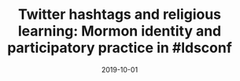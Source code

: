 ---
types: ["publication"]
date: 2019-10-01
layout: publication
publication_types: "conference presentation"
title: "Twitter hashtags and religious learning: Mormon identity and participatory practice in #ldsconf"
co-authors: ["Matt Koehler","Bret Staudt Willet"]
outlets: ["Association for Educational Communications and Technology"]
projects: ["ldsconf Twitter hashtag"]
topics: ["social media","Twitter","Mormonism","Mormonism and the internet"]
methods: ["digital methods","Twitter API","qualitative coding","geolocation"]
link: ""
link_type: "" 
summary: ""
citation: '<strong>Greenhalgh</strong>, S. P., Staudt Willet, K. B., & Koehler, M. J. (2019, October). <em>Twitter hashtags and religious learning: Mormon identity and participatory practice in #ldsconf</em>. Paper presented at the meeting of the Association for Educational Communications and Technology International Convention.'
---